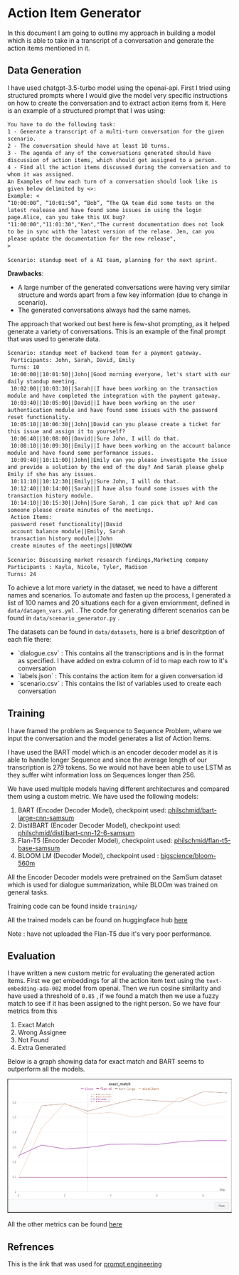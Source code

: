 # Action Item Generator

In this document I am going to outline my approach in building a model which is able to take in a transcript of a conversation and generate the action items mentioned in it.

## Data Generation

I have used chatgpt-3.5-turbo model using the openai-api. 
First I tried using structured prompts where I would give the model very specific instructions on how to create the conversation and to extract action items from it.
Here is an example of a structured prompt that I was using:
```
You have to do the following task:
1 - Generate a transcript of a multi-turn conversation for the given scenario.
2 - The conversation should have at least 10 turns.
3 - The agenda of any of the conversations generated should have discussion of action items, which should get assigned to a person.
4 - Find all the action items discussed during the conversation and to whom it was assigned.
An Examples of how each turn of a conversation should look like is given below delimited by <>:
Example: <
“10:00:00”, “10:01:50”, “Bob“, “The QA team did some tests on the latest realease and have found some issues in using the login page.Alice, can you take this UX bug? 
"11:00:00","11:01:30","Ken","The current documentation does not look to be in sync with the latest version of the relase. Jen, can you please update the documentation for the new release",
>

Scenario: standup meet of a AI team, planning for the next sprint.
```
**Drawbacks**: <ul>
<li>A large number of the generated conversations were having very similar structure and words apart from a few key information (due to change in scenario).</li>
<li>The generated conversations always had the same names.</li>
</ul>

The approach that worked out best here is few-shot prompting, as it helped generate a variety of conversations. This is an example of the final prompt that was used to generate data.
```
Scenario: standup meet of backend team for a payment gateway.
 Participants: John, Sarah, David, Emily
 Turns: 10
 10:00:00||10:01:50||John||Good morning everyone, let's start with our daily standup meeting.
 10:02:00||10:03:30||Sarah||I have been working on the transaction module and have completed the integration with the payment gateway.
 10:03:40||10:05:00||David||I have been working on the user authentication module and have found some issues with the password reset functionality.
 10:05:10||10:06:30||John||David can you please create a ticket for this issue and assign it to yourself?
 10:06:40||10:08:00||David||Sure John, I will do that.
 10:08:10||10:09:30||Emily||I have been working on the account balance module and have found some performance issues.
 10:09:40||10:11:00||John||Emily can you please investigate the issue and provide a solution by the end of the day? And Sarah please ghelp Emily if she has any issues.
 10:11:10||10:12:30||Emily||Sure John, I will do that.
 10:12:40||10:14:00||Sarah||I have also found some issues with the transaction history module.
 10:14:10||10:15:30||John||Sure Sarah, I can pick that up? And can someone please create minutes of the meetings.
 Action Items:
 password reset functionality||David
 account balance module||Emily, Sarah
 transaction history module||John
 create minutes of the meetings||UNKOWN

Scenario: Discussing market research findings,Marketing company
Participants : Kayla, Nicole, Tyler, Madison
Turns: 24
```

To achieve a lot more variety in the dataset, we need to have a different names and scenarios. To automate and fasten up the process, I generated a list of 100 names and 20 situations each for a given enviornment, defined  in `data/datagen_vars.yml` . The code for generating different scenarios can be found in `data/scenario_generator.py` .

The datasets can be found in `data/datasets`, here is a brief descritption of each file there:
<ul>
<li> `dialogue.csv` : This contains all the transcriptions and is in the format as specified. I have added on extra column of id to map each row to it's conversation</li>
<li> `labels.json` : This contains the action item for a given conversation id</li>
<li> `scenario.csv` : This contains the list of variables used to create each conversation</li>
</ul>


## Training

I have framed the problem as Sequence to Sequence Problem, where we input the conversation and the model generates a list of Action Items.

I have used the BART model which is an encoder decoder model as it is able to handle longer Sequence and since the average length of our transcription is 279 tokens. So we would not have been able to use LSTM as they suffer wiht information loss on Sequences longer than 256.

We have used multiple models having different architectures and compared them using a custom metric.
We have used the following models:
1. BART (Encoder Decoder Model), checkpoint used: [philschmid/bart-large-cnn-samsum](https://huggingface.co/philschmid/bart-large-cnn-samsum) 
2. DistilBART (Encoder Decoder Model), checkpoint used: [philschmid/distilbart-cnn-12-6-samsum](https://huggingface.co/philschmid/distilbart-cnn-12-6-samsum)
3. Flan-T5 (Encoder Decoder Model), checkpoint used: [philschmid/flan-t5-base-samsum](https://huggingface.co/philschmid/flan-t5-base-samsum)
4. BLOOM LM (Decoder Model), checkpoint used : [bigscience/bloom-560m](https://huggingface.co/bigscience/bloom-560m)

All the Encoder Decoder models were pretrained on the SamSum dataset which is used for dialogue summarization, while BLOOm was trained on general tasks.

Training code can be found inside `training/`

All the trained models can be found on huggingface hub [here](https://huggingface.co/Debal)

Note : have not uploaded the Flan-T5 due it's very poor performance.

## Evaluation
I have written a new custom metric for evaluating the generated action items.
First we get embeddings for all the action item text using the `text-embedding-ada-002` model from openai.
Then we run cosine similarity and have used a threshold of `0.85` , if we found a match then we use a fuzzy match to see if it has been assigned to the right person.
So we have four metrics from this
1. Exact Match 
2. Wrong Assignee
3. Not Found
4. Extra Generated 

Below is a graph showing data for exact match and BART seems to outperform all the models.<br>
<p align="center">
<img src="miscellaneous/exact_match.png"  width="600" height="300">
</p>

All the other metrics can be found [here](https://wandb.ai/debalabbas7/action-item-extractor?workspace=user-debalabbas7)
## Refrences

This is the link that was used for [prompt engineering](https://www.deeplearning.ai/short-courses/chatgpt-prompt-engineering-for-developers/)
